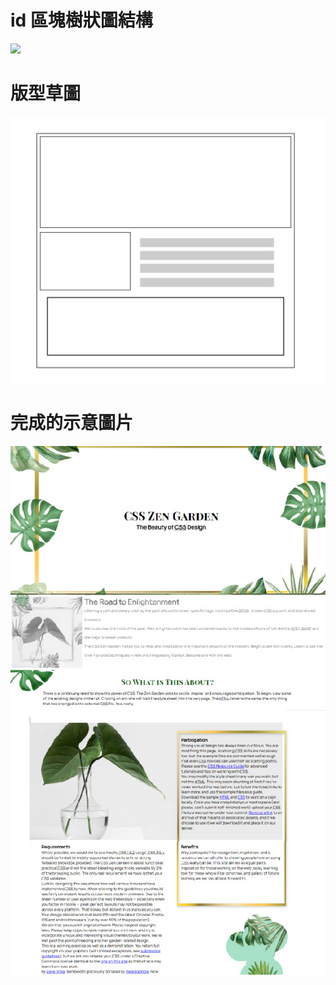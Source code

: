 # id 區塊樹狀圖結構
![](https://github.com/wdaweb/css-zen-garden-20ja/blob/master/css_zen_garden/image/id%E5%9C%96-01.jpg)

# 版型草圖

![](https://github.com/wdaweb/css-zen-garden-20ja/blob/master/css_zen_garden/image/%E8%8D%89%E5%9C%96-02.jpg)

# 完成的示意圖片

![](https://github.com/wdaweb/css-zen-garden-20ja/blob/master/css_zen_garden/image/%E5%AE%8C%E6%88%90%E7%A4%BA%E6%84%8F-01.jpg)
